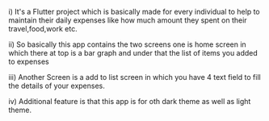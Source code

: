 i)     It's a Flutter project which is basically made for every individual to help to maintain 
        their  daily expenses like how much amount they spent on their travel,food,work etc.


ii)     So basically this app contains the two screens one is home screen in which there at top is 
        a bar graph and under that the list of items you added to expenses


iii)      Another Screen is a add to list screen in which you have 4 text field to fill the 
         details  of your expenses.


iv)        Additional feature is that this app is for oth dark theme as well as light theme.
